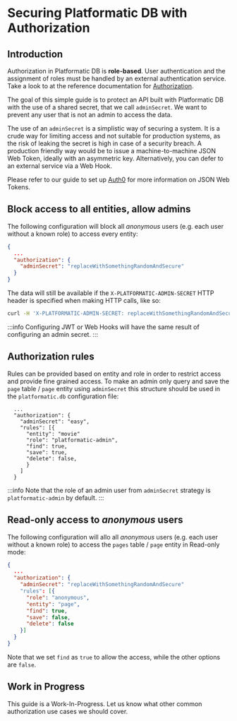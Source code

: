 # Securing Platformatic DB with Authorization

## Introduction

Authorization in Platformatic DB is **role-based**. User authentication and the
assignment of roles must be handled by an external authentication service.
Take a look to at the reference documentation for [Authorization](/docs/reference/db/authorization).

The goal of this simple guide is to protect an API built with Platformatic DB
with the use of a shared secret, that we call `adminSecret`. We want to prevent
any user that is not an admin to access the data.

The use of an `adminSecret` is a simplistic way of securing a system.
It is a crude way for limiting access and not suitable for production systems,
as the risk of leaking the secret is high in case of a security breach.
A production friendly way would be to issue a machine-to-machine JSON Web Token,
ideally with an asymmetric key. Alternatively, you can defer to an external
service via a Web Hook.

Please refer to our guide to set up [Auth0](/docs/guides/jwt-auth0) for more information
on JSON Web Tokens.

## Block access to all entities, allow admins

The following configuration will block all _anonymous_ users (e.g. each user without a known role)
to access every entity:


```json
{
  ...
  "authorization": {
    "adminSecret": "replaceWithSomethingRandomAndSecure"
  }
}
```

The data will still be available if the `X-PLATFORMATIC-ADMIN-SECRET` HTTP header
is specified when making HTTP calls, like so:

```bash
curl -H 'X-PLATFORMATIC-ADMIN-SECRET: replaceWithSomethingRandomAndSecure' http://127.0.0.1:3042/pages
```


:::info
Configuring JWT or Web Hooks will have the same result of configuring an admin secret.
:::

## Authorization rules

Rules can be provided based on entity and role in order to restrict access and provide fine grained access.
To make an admin only query and save the `page` table / `page` entity using `adminSecret` this structure should be used in the `platformatic.db` configuration file:

```
  ...
  "authorization": {
    "adminSecret": "easy",
    "rules": [{
      "entity": "movie"
      "role": "platformatic-admin",
      "find": true,
      "save": true,
      "delete": false,
      }
    ]
  }
```

:::info
Note that the role of an admin user from `adminSecret` strategy is `platformatic-admin` by default.
:::

## Read-only access to _anonymous_ users

The following configuration will allo all _anonymous_ users (e.g. each user without a known role)
to access the `pages` table / `page` entity in Read-only mode:


```json
{
  ...
  "authorization": {
    "adminSecret": "replaceWithSomethingRandomAndSecure"
    "rules": [{
      "role": "anonymous",
      "entity": "page",
      "find": true,
      "save": false,
      "delete": false
    }]
  }
}
```

Note that we set `find` as `true` to allow the access, while the other options are `false`.

## Work in Progress

This guide is a Work-In-Progress. Let us know what other common authorization use cases we should cover.
